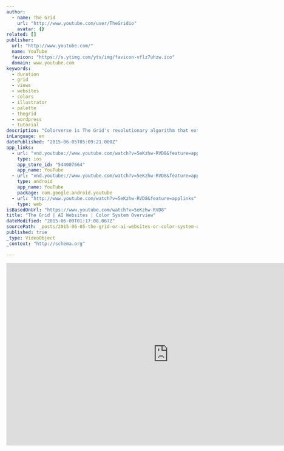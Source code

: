 ```yaml
---
author:
  - name: The Grid
    url: "http://www.youtube.com/user/TheGridio"
    avatar: {}
related: []
publisher:
  url: "http://www.youtube.com/"
  name: YouTube
  favicon: "https://s.ytimg.com/yts/img/favicon-vflz7uhzw.ico"
  domain: www.youtube.com
keywords:
  - duration
  - grid
  - views
  - websites
  - colors
  - illustrator
  - palette
  - thegrid
  - wordpress
  - tutorial
description: "Colorverse is The Grid's revolutionary algorithm that extracts colors from a photo, image, or logo and creates thousands of possible color palette combinations. Instead of painstakingly choosing individual colors for your design palette, you can upload a photo that has the color characteristics that resonate with your brand, and The Grid automatically constructs a color palette that fits perfectly with your site content."
inLanguage: en
datePublished: "2015-06-05T05:09:21.000Z"
app_links:
  - url: "vnd.youtube://www.youtube.com/watch?v=5eKzhw-RVD8&feature=applinks"
    type: ios
    app_store_id: "544007664"
    app_name: YouTube
  - url: "vnd.youtube://www.youtube.com/watch?v=5eKzhw-RVD8&feature=applinks"
    type: android
    app_name: YouTube
    package: com.google.android.youtube
  - url: "http://www.youtube.com/watch?v=5eKzhw-RVD8&feature=applinks"
    type: web
isBasedOnUrl: "https://www.youtube.com/watch?v=5eKzhw-RVD8"
title: "The Grid | AI Websites | Color System Overview"
dateModified: "2015-06-09T01:17:08.067Z"
sourcePath: _posts/2015-06-05-the-grid-or-ai-websites-or-color-system-overview.md
published: true
_type: VideoObject
_context: "http://schema.org"

---
```

<iframe src="https://cdn.embedly.com/widgets/media.html?src=https%3A%2F%2Fwww.youtube.com%2Fembed%2F5eKzhw-RVD8%3Ffeature%3Doembed&amp;url=https%3A%2F%2Fwww.youtube.com%2Fwatch%3Fv%3D5eKzhw-RVD8&amp;image=https%3A%2F%2Fi.ytimg.com%2Fvi%2F5eKzhw-RVD8%2Fhqdefault.jpg&amp;key=b7d04c9b404c499eba89ee7072e1c4f7&amp;type=text%2Fhtml&amp;schema=youtube" width="854" height="480" scrolling="no" frameborder="0" allowfullscreen="allowfullscreen" style=""></iframe>